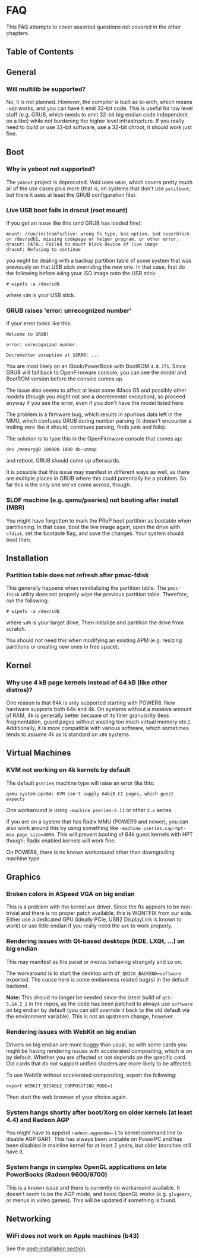 # FAQ

This FAQ attempts to cover assorted questions not covered in the other chapters.

## Table of Contents

<!-- toc -->

## General

### Will multilib be supported?

No, it is not planned. However, the compiler is built as bi-arch, which
means `-m32` works, and you can have it emit 32-bit code. This is useful for
low level stuff (e.g. GRUB, which needs to emit 32-bit big endian code
independent on a libc) while not burdening the higher level infrastructure.
If you really need to build or use 32-bit software, use a 32-bit chroot, it
should work just fine.

## Boot

### Why is yaboot not supported?

The `yaboot` project is deprecated. Void uses `GRUB`, which covers pretty much
all of the use cases plus more (that is, on systems that don't use `petitboot`,
but there it uses at least the GRUB configuration file).

### Live USB boot fails in dracut (root mount)

If you get an issue like this (and GRUB has loaded fine):

```
mount: /run/initramfs/live: wrong fs type, bad option, bad superblock on /dev/sdb1, missing codepage or helper program, or other error.
dracut: FATAL: Failed to mount block device of live image
dracut: Refusing to continue
```

you might be dealing with a backup partition table of some system that was
previously on that USB stick overriding the new one. In that case, first do
the following before `dd`ing your ISO image onto the USB stick:

```
# wipefs -a /dev/sdN
```

where `sdN` is your USB stick.

### GRUB raises 'error: unrecognized number'

If your error looks like this:

```
Welcome to GRUB!

error: unrecognized number.

Decrementer exception at $SRR0: ...
```

You are most likely on an iBook/PowerBook with BootROM `4.8.7f1`. Since GRUB
will fall back to OpenFirmware console, you can see the model and BootROM
version before the console comes up.

The issue also seems to affect at least some iMacs G5 and possibly other
models (though you might not see a decrementer exception), so proceed anyway
if you see the error, even if you don't have the model listed here.

The problem is a firmware bug, which results in spurious data left in the MMU,
which confuses GRUB during number parsing (it doesn't encounter a trailing
zero like it should, continues parsing, finds junk and fails).

The solution is to type this in the OpenFirmware console that comes up:

```
dev /memory@0 100000 1000 do-unmap
```

and reboot. GRUB should come up afterwards.

It is possible that this issue may manifest in different ways as well, as there
are multiple places in GRUB where this could potentially be a problem. So far
this is the only one we've come across, though.

### SLOF machine (e.g. qemu/pseries) not booting after install (MBR)

You might have forgotten to mark the PReP boot partition as bootable when
partitioning. In that case, boot the live image again, open the drive with
`cfdisk`, set the bootable flag, and save the changes. Your system should
boot then.

## Installation

### Partition table does not refresh after pmac-fdisk

This generally happens when reinitializing the partition table. The `pmac-fdisk`
utility does not properly wipe the previous partition table. Therefore, run the
following:

```
# wipefs -a /dev/sdN
```

where `sdN` is your target drive. Then initialize and partition the drive from
scratch.

You should not need this when modifying an existing APM (e.g. resizing partitions
or creating new ones in free space).

## Kernel

### Why use 4 kB page kernels instead of 64 kB (like other distros)?

One reason is that 64k is only supported starting with POWER8. New hardware
supports both 64k and 4k. On systems without a massive amount of RAM, 4k is
generally better because of its finer granularity (less fragmentation, guard
pages without wasting too much virtual memory etc.). Additionally, it is more
compatible with various software, which sometimes tends to assume 4k as is
standard on `x86` systems.

## Virtual Machines

### KVM not working on 4k kernels by default

The default `pseries` machine type will raise an error like this:

```
qemu-system-ppc64: KVM can't supply 64kiB CI pages, which guest expects
```

One workaround is using `-machine pseries-2.11` or other `2.x` series.

If you are on a system that has Radix MMU (POWER9 and newer), you can also work
around this by using something like `-machine pseries,cap-hpt-max-page-size=4096`.
This will prevent booting of 64k guest kernels with HPT though; Radix enabled
kernels will work fine.

On POWER8, there is no known workaround other than downgrading machine type.

## Graphics

### Broken colors in ASpeed VGA on big endian

This is a problem with the kernel `ast` driver. Since the fix appears
to be non-trivial and there is no proper patch available, this is WONTFIX from
our side. Either use a dedicated GPU (ideally PCIe, USB2 DisplayLink is known
to work) or use little endian if you really need the `ast` to work properly.

### Rendering issues with Qt-based desktops (KDE, LXQt, ...) on big endian

This may manifest as the panel or menus behaving strangely and so on.

The workaround is to start the desktop with `QT_QUICK_BACKEND=software`
exported. The cause here is some endianness related bug(s) in the default
backend.

**Note:** This should no longer be needed since the latest build of `qt5-5.14.2_2`
in the repos, as the code has been patched to always use `software` on big endian
by default (you can still override it back to the old default via the environment
variable). This is not an upstream change, however.

### Rendering issues with WebKit on big endian

Drivers on big endian are more buggy than usual, so with some cards you might
be having rendering issues with accelerated compositing, which is on by default.
Whether you are affected or not depends on the specific card. Old cards that do
not support unified shaders are more likely to be affected.

To use WebKit without accelerated compositing, export the following:

```
export WEBKIT_DISABLE_COMPOSITING_MODE=1
```

Then start the web browser of your choice again.

### System hangs shortly after boot/Xorg on older kernels (at least 4.4) and Radeon AGP

You might have to append `radeon.agpmode=-1` to kernel command line to disable
AGP GART. This has always been unstable on PowerPC and has been disabled in
mainline kernel for at least 2 years, but older branches still have it.

### System hangs in complex OpenGL applications on late PowerBooks (Radeon 9600/9700)

This is a known issue and there is currently no workaround available. It doesn't
seem to be the AGP mode, and basic OpenGL works (e.g. `glxgears`, or menus in
video games). This will be updated if something is found.

## Networking

### WiFi does not work on Apple machines (b43)

See the [post-installation section](../post-installation/index.md#wireless-networking).
